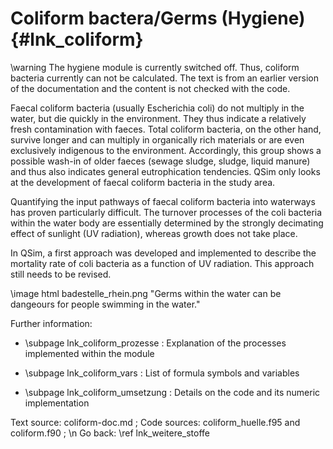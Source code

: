Coliform bactera/Germs (Hygiene) {#lnk_coliform}
===================================

\warning The hygiene module is currently switched off. Thus, coliform bacteria 
currently can not be calculated. The text is from an earlier version of the 
documentation and the content is not checked with the code.

Faecal coliform bacteria (usually Escherichia coli) do not multiply in the 
water, but die quickly in the environment. They thus indicate a relatively fresh 
contamination with faeces. Total coliform bacteria, on the other hand, 
survive longer and can multiply in organically rich materials or are even 
exclusively indigenous to the environment. Accordingly, 
this group shows a possible wash-in of older faeces (sewage sludge, 
sludge, liquid manure) and thus also indicates general eutrophication tendencies. 
QSim only looks at the development of faecal coliform bacteria in the study area. 

Quantifying the input pathways of faecal coliform bacteria into waterways has 
proven particularly difficult. 
The turnover processes of the coli bacteria within the water body are essentially 
determined by the strongly decimating effect of sunlight (UV radiation), 
whereas growth does not take place.

In QSim, a first approach was developed and implemented to describe the 
mortality rate of coli bacteria as a function of UV radiation. This approach   
still needs to be revised.

\image html badestelle_rhein.png "Germs within the water can be dangeours for people swimming in the water."


Further information:

- \subpage lnk_coliform_prozesse : Explanation of the processes implemented 
   within the module

- \subpage lnk_coliform_vars : List of formula symbols and variables 

- \subpage lnk_coliform_umsetzung : Details on the code and its numeric 
   implementation


Text source: coliform-doc.md ; Code sources: coliform_huelle.f95 and coliform.f90 ; \n 
Go back: \ref lnk_weitere_stoffe
 